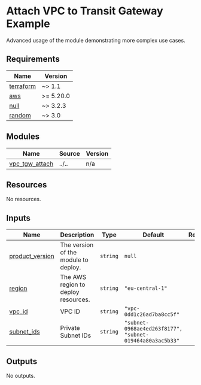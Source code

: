 # Attach VPC to Transit Gateway Example

Advanced usage of the module demonstrating more complex use cases.

<!-- BEGINNING OF PRE-COMMIT-TERRAFORM DOCS HOOK -->
## Requirements

| Name | Version |
|------|---------|
| <a name="requirement_terraform"></a> [terraform](#requirement\_terraform) | ~> 1.1 |
| <a name="requirement_aws"></a> [aws](#requirement\_aws) | >= 5.20.0 |
| <a name="requirement_null"></a> [null](#requirement\_null) | ~> 3.2.3 |
| <a name="requirement_random"></a> [random](#requirement\_random) | ~> 3.0 |

## Modules

| Name | Source | Version |
|------|--------|---------|
| <a name="module_complete_vpc"></a> [vpc\_tgw\_attach](#module\_complete\_vpc) | ../.. | n/a |

## Resources

No resources.

## Inputs

| Name | Description | Type | Default | Required |
|------|-------------|------|---------|:--------:|
| <a name="input_product_version"></a> [product\_version](#input\_product\_version) | The version of the module to deploy. | `string` | `null` | no |
| <a name="input_region"></a> [region](#input\_region) | The AWS region to deploy resources. | `string` | `"eu-central-1"` | no |
| <a name="input_vpc_id"></a> [vpc\_id](#input\_vpc\_id) | VPC ID | `string` | `"vpc-0dd1c26ad7ba8cc5f"` | no |
| <a name="input_subnet_ids"></a> [subnet\_ids](#input\_vpc\_id) | Private Subnet IDs | `string` | `"subnet-0968ae4ed263f8177", "subnet-019464a80a3ac5b33"` | no |

## Outputs

No outputs.
<!-- END OF PRE-COMMIT-TERRAFORM DOCS HOOK -->
